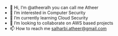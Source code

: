 - 👋 Hi, I’m @atheeralh you can call me Atheer
- 👀 I’m interested in Computer Security
- 🌱 I’m currently learning Cloud Security
- 💞️ I’m looking to collaborate on AWS based projects 
- 📫 How to reach me salharbi.atheer@gmail.com 

<!---
atheeralh/atheeralh is a ✨ special ✨ repository because its `README.md` (this file) appears on your GitHub profile.
You can click the Preview link to take a look at your changes.
--->
